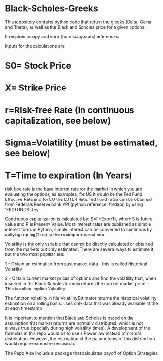 # Black-Scholes-Greeks

This repository contains python code that return the greeks (Delta, Gama and Theta), as well as the Black and Scholes price 
for a given options.

It requires numpy and norm(from scipy.stats) references. 

Inputs for the calculations are:

# S0= Stock Price
# X= Strike Price
# r=Risk-free Rate (In continuous capitalization, see below)
# Sigma=Volatility (must be estimated, see below)
# T=Time to expiration (In Years)

risk free rate is the base interest rate for the market in which you are evaluating the options, as examples, for US it would be the Fed Fund Effective Rate and for EU the ESTER Rate.Fed Fund rates can be obtained from Federals Reserve bank API (python reference: fredapi) by using 'FEDFUNDS' key.

Continuous capitalization is calculated by: S=P*Exp(rT), where S is future value and P is Presenv Value. Most Interest rates are published as simple interest form. in Python, simple interest can be converted to continous by apllying: np.log(1+rs) to the rs simple interest rate  

Volatility is the only variable that cannot be directly calculated or obtained from the markets but only estimated. There are several ways to estimate it, but the two most popular are:

1 - Obtain an estimation from past market data - this is called Historical Volatility

2 - Obtain current market prices of options and find the volatility that, when inserted in the Black-Scholes formula returns the current market price. - This is called Implicit Volatility.

The functon volatility in file VolatilityEstimator returns the historical volatility estimation on a rolling basis: uses only data that was already avaliable at the at each timestamp

It is important to mention that Black and Scholes is based on the assumption that market returns are normally distributed, which is not allways true (specially during high volatility times). A development of the formulas in this repo would be to use a Power law instead of normal distribution. However, the estimation of the parameteres of this distribution would require extensive ressearch.

The Repo Also include a package that calculates payoff of Option Strategies
